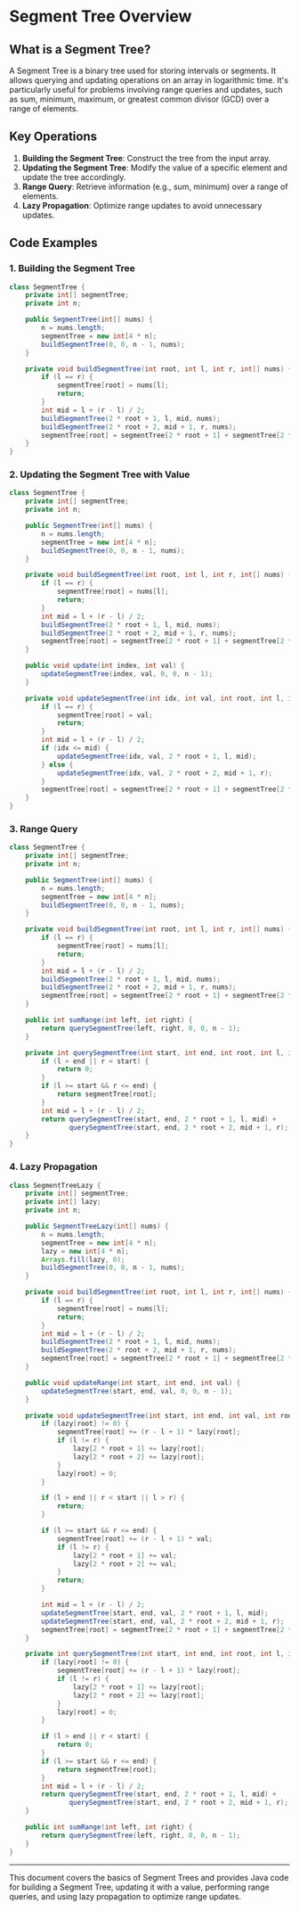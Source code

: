 # Segment Tree Overview

## What is a Segment Tree?

A Segment Tree is a binary tree used for storing intervals or segments. It allows querying and updating operations on an array in logarithmic time. It's particularly useful for problems involving range queries and updates, such as sum, minimum, maximum, or greatest common divisor (GCD) over a range of elements.

## Key Operations

1. **Building the Segment Tree**: Construct the tree from the input array.
2. **Updating the Segment Tree**: Modify the value of a specific element and update the tree accordingly.
3. **Range Query**: Retrieve information (e.g., sum, minimum) over a range of elements.
4. **Lazy Propagation**: Optimize range updates to avoid unnecessary updates.

## Code Examples

### 1. Building the Segment Tree

```java
class SegmentTree {
    private int[] segmentTree;
    private int n;

    public SegmentTree(int[] nums) {
        n = nums.length;
        segmentTree = new int[4 * n];
        buildSegmentTree(0, 0, n - 1, nums);
    }

    private void buildSegmentTree(int root, int l, int r, int[] nums) {
        if (l == r) {
            segmentTree[root] = nums[l];
            return;
        }
        int mid = l + (r - l) / 2;
        buildSegmentTree(2 * root + 1, l, mid, nums);
        buildSegmentTree(2 * root + 2, mid + 1, r, nums);
        segmentTree[root] = segmentTree[2 * root + 1] + segmentTree[2 * root + 2];
    }
}
```

### 2. Updating the Segment Tree with Value

```java
class SegmentTree {
    private int[] segmentTree;
    private int n;

    public SegmentTree(int[] nums) {
        n = nums.length;
        segmentTree = new int[4 * n];
        buildSegmentTree(0, 0, n - 1, nums);
    }

    private void buildSegmentTree(int root, int l, int r, int[] nums) {
        if (l == r) {
            segmentTree[root] = nums[l];
            return;
        }
        int mid = l + (r - l) / 2;
        buildSegmentTree(2 * root + 1, l, mid, nums);
        buildSegmentTree(2 * root + 2, mid + 1, r, nums);
        segmentTree[root] = segmentTree[2 * root + 1] + segmentTree[2 * root + 2];
    }

    public void update(int index, int val) {
        updateSegmentTree(index, val, 0, 0, n - 1);
    }

    private void updateSegmentTree(int idx, int val, int root, int l, int r) {
        if (l == r) {
            segmentTree[root] = val;
            return;
        }
        int mid = l + (r - l) / 2;
        if (idx <= mid) {
            updateSegmentTree(idx, val, 2 * root + 1, l, mid);
        } else {
            updateSegmentTree(idx, val, 2 * root + 2, mid + 1, r);
        }
        segmentTree[root] = segmentTree[2 * root + 1] + segmentTree[2 * root + 2];
    }
}
```

### 3. Range Query

```java
class SegmentTree {
    private int[] segmentTree;
    private int n;

    public SegmentTree(int[] nums) {
        n = nums.length;
        segmentTree = new int[4 * n];
        buildSegmentTree(0, 0, n - 1, nums);
    }

    private void buildSegmentTree(int root, int l, int r, int[] nums) {
        if (l == r) {
            segmentTree[root] = nums[l];
            return;
        }
        int mid = l + (r - l) / 2;
        buildSegmentTree(2 * root + 1, l, mid, nums);
        buildSegmentTree(2 * root + 2, mid + 1, r, nums);
        segmentTree[root] = segmentTree[2 * root + 1] + segmentTree[2 * root + 2];
    }

    public int sumRange(int left, int right) {
        return querySegmentTree(left, right, 0, 0, n - 1);
    }

    private int querySegmentTree(int start, int end, int root, int l, int r) {
        if (l > end || r < start) {
            return 0;
        }
        if (l >= start && r <= end) {
            return segmentTree[root];
        }
        int mid = l + (r - l) / 2;
        return querySegmentTree(start, end, 2 * root + 1, l, mid) +
               querySegmentTree(start, end, 2 * root + 2, mid + 1, r);
    }
}
```

### 4. Lazy Propagation

```java
class SegmentTreeLazy {
    private int[] segmentTree;
    private int[] lazy;
    private int n;

    public SegmentTreeLazy(int[] nums) {
        n = nums.length;
        segmentTree = new int[4 * n];
        lazy = new int[4 * n];
        Arrays.fill(lazy, 0);
        buildSegmentTree(0, 0, n - 1, nums);
    }

    private void buildSegmentTree(int root, int l, int r, int[] nums) {
        if (l == r) {
            segmentTree[root] = nums[l];
            return;
        }
        int mid = l + (r - l) / 2;
        buildSegmentTree(2 * root + 1, l, mid, nums);
        buildSegmentTree(2 * root + 2, mid + 1, r, nums);
        segmentTree[root] = segmentTree[2 * root + 1] + segmentTree[2 * root + 2];
    }

    public void updateRange(int start, int end, int val) {
        updateSegmentTree(start, end, val, 0, 0, n - 1);
    }

    private void updateSegmentTree(int start, int end, int val, int root, int l, int r) {
        if (lazy[root] != 0) {
            segmentTree[root] += (r - l + 1) * lazy[root];
            if (l != r) {
                lazy[2 * root + 1] += lazy[root];
                lazy[2 * root + 2] += lazy[root];
            }
            lazy[root] = 0;
        }

        if (l > end || r < start || l > r) {
            return;
        }

        if (l >= start && r <= end) {
            segmentTree[root] += (r - l + 1) * val;
            if (l != r) {
                lazy[2 * root + 1] += val;
                lazy[2 * root + 2] += val;
            }
            return;
        }

        int mid = l + (r - l) / 2;
        updateSegmentTree(start, end, val, 2 * root + 1, l, mid);
        updateSegmentTree(start, end, val, 2 * root + 2, mid + 1, r);
        segmentTree[root] = segmentTree[2 * root + 1] + segmentTree[2 * root + 2];
    }

    private int querySegmentTree(int start, int end, int root, int l, int r) {
        if (lazy[root] != 0) {
            segmentTree[root] += (r - l + 1) * lazy[root];
            if (l != r) {
                lazy[2 * root + 1] += lazy[root];
                lazy[2 * root + 2] += lazy[root];
            }
            lazy[root] = 0;
        }

        if (l > end || r < start) {
            return 0;
        }
        if (l >= start && r <= end) {
            return segmentTree[root];
        }
        int mid = l + (r - l) / 2;
        return querySegmentTree(start, end, 2 * root + 1, l, mid) +
               querySegmentTree(start, end, 2 * root + 2, mid + 1, r);
    }

    public int sumRange(int left, int right) {
        return querySegmentTree(left, right, 0, 0, n - 1);
    }
}
```

---

This document covers the basics of Segment Trees and provides Java code for building a Segment Tree, updating it with a value, performing range queries, and using lazy propagation to optimize range updates.
